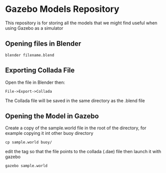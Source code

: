# Gazebo Models Repository

This repository is for storing all the models that we might find useful when using Gazebo as a simulator

## Opening files in Blender

`blender filename.blend`

## Exporting Collada File
Open the file in Blender then:

`File->Export->Collada`

The Collada file will be saved in the same directory as the .blend file

## Opening the Model in Gazebo

Create a copy of the sample.world file in the root of the directory, for example copying it int other buoy directory

`cp sample.world buoy/`

edit the <uri> tag so that the file points to the collada (.dae) file then launch it with gazebo

`gazebo sample.world`
